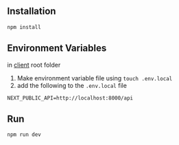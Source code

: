 ## Installation

```
npm install
```

## Environment Variables

in [client](https://github.com/dpthegrey/bookish-guide/tree/main/client) root folder

1. Make environment variable file using `touch .env.local`
2. add the following to the `.env.local` file

```.env.local
NEXT_PUBLIC_API=http://localhost:8000/api
```

## Run

`npm run dev`
